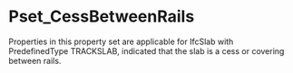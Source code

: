 # Pset_CessBetweenRails

Properties in this property set are applicable for IfcSlab with PredefinedType TRACKSLAB, indicated that the slab is a cess or covering between rails.<!-- end of definition -->
